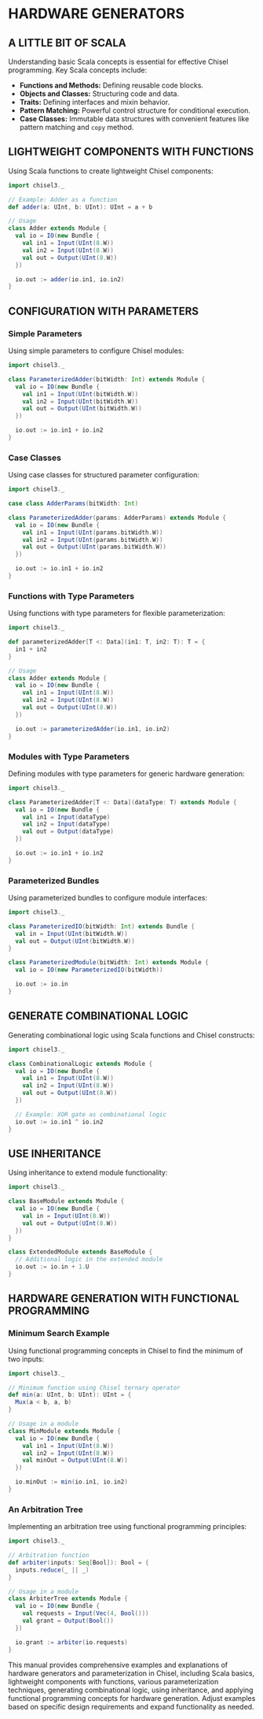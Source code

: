 # HARDWARE GENERATORS

## A LITTLE BIT OF SCALA

Understanding basic Scala concepts is essential for effective Chisel programming. Key Scala concepts include:
- **Functions and Methods:** Defining reusable code blocks.
- **Objects and Classes:** Structuring code and data.
- **Traits:** Defining interfaces and mixin behavior.
- **Pattern Matching:** Powerful control structure for conditional execution.
- **Case Classes:** Immutable data structures with convenient features like pattern matching and `copy` method.

## LIGHTWEIGHT COMPONENTS WITH FUNCTIONS

Using Scala functions to create lightweight Chisel components:

```scala
import chisel3._

// Example: Adder as a function
def adder(a: UInt, b: UInt): UInt = a + b

// Usage
class Adder extends Module {
  val io = IO(new Bundle {
    val in1 = Input(UInt(8.W))
    val in2 = Input(UInt(8.W))
    val out = Output(UInt(8.W))
  })

  io.out := adder(io.in1, io.in2)
}
```

## CONFIGURATION WITH PARAMETERS

### Simple Parameters

Using simple parameters to configure Chisel modules:

```scala
import chisel3._

class ParameterizedAdder(bitWidth: Int) extends Module {
  val io = IO(new Bundle {
    val in1 = Input(UInt(bitWidth.W))
    val in2 = Input(UInt(bitWidth.W))
    val out = Output(UInt(bitWidth.W))
  })

  io.out := io.in1 + io.in2
}
```

### Case Classes

Using case classes for structured parameter configuration:

```scala
import chisel3._

case class AdderParams(bitWidth: Int)

class ParameterizedAdder(params: AdderParams) extends Module {
  val io = IO(new Bundle {
    val in1 = Input(UInt(params.bitWidth.W))
    val in2 = Input(UInt(params.bitWidth.W))
    val out = Output(UInt(params.bitWidth.W))
  })

  io.out := io.in1 + io.in2
}
```

### Functions with Type Parameters

Using functions with type parameters for flexible parameterization:

```scala
import chisel3._

def parameterizedAdder[T <: Data](in1: T, in2: T): T = {
  in1 + in2
}

// Usage
class Adder extends Module {
  val io = IO(new Bundle {
    val in1 = Input(UInt(8.W))
    val in2 = Input(UInt(8.W))
    val out = Output(UInt(8.W))
  })

  io.out := parameterizedAdder(io.in1, io.in2)
}
```

### Modules with Type Parameters

Defining modules with type parameters for generic hardware generation:

```scala
import chisel3._

class ParameterizedAdder[T <: Data](dataType: T) extends Module {
  val io = IO(new Bundle {
    val in1 = Input(dataType)
    val in2 = Input(dataType)
    val out = Output(dataType)
  })

  io.out := io.in1 + io.in2
}
```

### Parameterized Bundles

Using parameterized bundles to configure module interfaces:

```scala
import chisel3._

class ParameterizedIO(bitWidth: Int) extends Bundle {
  val in = Input(UInt(bitWidth.W))
  val out = Output(UInt(bitWidth.W))
}

class ParameterizedModule(bitWidth: Int) extends Module {
  val io = IO(new ParameterizedIO(bitWidth))

  io.out := io.in
}
```

## GENERATE COMBINATIONAL LOGIC

Generating combinational logic using Scala functions and Chisel constructs:

```scala
import chisel3._

class CombinationalLogic extends Module {
  val io = IO(new Bundle {
    val in1 = Input(UInt(8.W))
    val in2 = Input(UInt(8.W))
    val out = Output(UInt(8.W))
  })

  // Example: XOR gate as combinational logic
  io.out := io.in1 ^ io.in2
}
```

## USE INHERITANCE

Using inheritance to extend module functionality:

```scala
import chisel3._

class BaseModule extends Module {
  val io = IO(new Bundle {
    val in = Input(UInt(8.W))
    val out = Output(UInt(8.W))
  })
}

class ExtendedModule extends BaseModule {
  // Additional logic in the extended module
  io.out := io.in + 1.U
}
```

## HARDWARE GENERATION WITH FUNCTIONAL PROGRAMMING

### Minimum Search Example

Using functional programming concepts in Chisel to find the minimum of two inputs:

```scala
import chisel3._

// Minimum function using Chisel ternary operator
def min(a: UInt, b: UInt): UInt = {
  Mux(a < b, a, b)
}

// Usage in a module
class MinModule extends Module {
  val io = IO(new Bundle {
    val in1 = Input(UInt(8.W))
    val in2 = Input(UInt(8.W))
    val minOut = Output(UInt(8.W))
  })

  io.minOut := min(io.in1, io.in2)
}
```

### An Arbitration Tree

Implementing an arbitration tree using functional programming principles:

```scala
import chisel3._

// Arbitration function
def arbiter(inputs: Seq[Bool]): Bool = {
  inputs.reduce(_ || _)
}

// Usage in a module
class ArbiterTree extends Module {
  val io = IO(new Bundle {
    val requests = Input(Vec(4, Bool()))
    val grant = Output(Bool())
  })

  io.grant := arbiter(io.requests)
}
```

This manual provides comprehensive examples and explanations of hardware generators and parameterization in Chisel, including Scala basics, lightweight components with functions, various parameterization techniques, generating combinational logic, using inheritance, and applying functional programming concepts for hardware generation. Adjust examples based on specific design requirements and expand functionality as needed.

